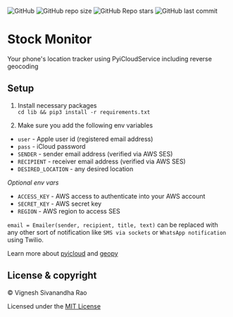 ![GitHub](https://img.shields.io/github/license/thevickypedia/iPhone_Locator) ![GitHub repo size](https://img.shields.io/github/repo-size/thevickypedia/iPhone_Locator) ![GitHub Repo stars](https://img.shields.io/github/stars/thevickypedia/iPhone_Locator) ![GitHub last commit](https://img.shields.io/github/last-commit/thevickypedia/iPhone_Locator)

# Stock Monitor
Your phone's location tracker using PyiCloudService including reverse geocoding

## Setup

1. Install necessary packages<br>
   `cd lib && pip3 install -r requirements.txt`

2. Make sure you add the following env variables
* `user` - Apple user id (registered email address)
* `pass` - iCloud password
* `SENDER` - sender email address (verified via AWS SES)
* `RECIPIENT` - receiver email address (verified via AWS SES)
* `DESIRED_LOCATION` - any desired location<br>

_Optional env vars_
* `ACCESS_KEY` - AWS access to authenticate into your AWS account
* `SECRET_KEY` - AWS secret key
* `REGION` - AWS region to access SES

`email = Emailer(sender, recipient, title, text)` can be replaced with any other sort of notification like `SMS via sockets` or `WhatsApp notification` using Twilio.

Learn more about [pyicloud](https://pypi.org/project/pyicloud/) and [geopy](https://pypi.org/project/geopy/)

## License & copyright

&copy; Vignesh Sivanandha Rao

Licensed under the [MIT License](LICENSE)
